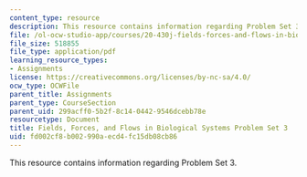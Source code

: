 ```yaml
---
content_type: resource
description: This resource contains information regarding Problem Set 3.
file: /ol-ocw-studio-app/courses/20-430j-fields-forces-and-flows-in-biological-systems-fall-2015/fd002cf8b002990aecd4fc15db08cb86_MIT20_430JF15_PS3_Final.pdf
file_size: 518855
file_type: application/pdf
learning_resource_types:
- Assignments
license: https://creativecommons.org/licenses/by-nc-sa/4.0/
ocw_type: OCWFile
parent_title: Assignments
parent_type: CourseSection
parent_uid: 299acff0-5b2f-8c14-0442-9546dcebb78e
resourcetype: Document
title: Fields, Forces, and Flows in Biological Systems Problem Set 3
uid: fd002cf8-b002-990a-ecd4-fc15db08cb86
---
```

This resource contains information regarding Problem Set 3.